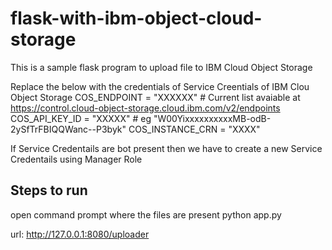 # flask-with-ibm-object-cloud-storage

This is a sample flask program to upload file to IBM Cloud Object Storage 

Replace the below with the credentials of Service Creentials of IBM Clou Object Storage
COS_ENDPOINT = "XXXXXX" # Current list avaiable at https://control.cloud-object-storage.cloud.ibm.com/v2/endpoints
COS_API_KEY_ID = "XXXXX" # eg "W00YixxxxxxxxxxMB-odB-2ySfTrFBIQQWanc--P3byk"
COS_INSTANCE_CRN = "XXXX"

If Service Credentails are bot present then we have to create a new Service Credentails using Manager Role

Steps to run
----------
open command prompt where the files are present
python app.py


url:  http://127.0.0.1:8080/uploader
